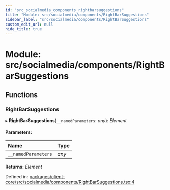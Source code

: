 ```yaml
---
id: "src_socialmedia_components_rightbarsuggestions"
title: "Module: src/socialmedia/components/RightBarSuggestions"
sidebar_label: "src/socialmedia/components/RightBarSuggestions"
custom_edit_url: null
hide_title: true
---
```


# Module: src/socialmedia/components/RightBarSuggestions

## Functions

### RightBarSuggestions

▸ **RightBarSuggestions**(`__namedParameters`: *any*): *Element*

#### Parameters:

Name | Type |
:------ | :------ |
`__namedParameters` | *any* |

**Returns:** *Element*

Defined in: [packages/client-core/src/socialmedia/components/RightBarSuggestions.tsx:4](https://github.com/xr3ngine/xr3ngine/blob/673ad6a5f/packages/client-core/src/socialmedia/components/RightBarSuggestions.tsx#L4)
